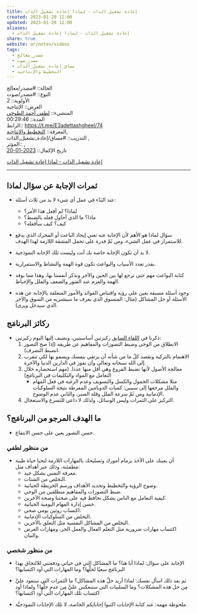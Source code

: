 ```yaml
---  
title: إعادة تشغيل الذات - لماذا إعادة تشغيل الذات  
created: 2023-01-20 12:00  
updated: 2023-01-20 12:00  
aliases:  
  - إعادة تشغيل الذات - لماذا إعادة تشغيل الذات  
share: true  
website: ar/notes/videos  
tags:  
  - مصدر_معالج  
  - مصدر_صوت  
  - مساق_إعادة_تشغيل_الذات  
  - التخطيط واﻹنتاجية  
---  
```

  
  
  
الحالة:: #مصدر/معالج  
النوع:: #مصدر/صوت  
اﻷولوية:: 2  
الغرض:: الإنتاجية  
المنشيء:: [لطفي أحمد الطوخي](%D9%84%D8%B7%D9%81%D9%8A%20%D8%A3%D8%AD%D9%85%D8%AF%20%D8%A7%D9%84%D8%B7%D9%88%D8%AE%D9%8A.md)  
المدة:: 00:29:46  
الرابط:: <https://t.me/E3adettashgheel/74>  
المعرفة:: [التخطيط واﻹنتاجية](%D8%A7%D9%84%D8%AA%D8%AE%D8%B7%D9%8A%D8%B7%20%D9%88%D8%A7%EF%BB%B9%D9%86%D8%AA%D8%A7%D8%AC%D9%8A%D8%A9.md),  
التدريب:: #مساق/إعادة_تشغيل_الذات ,  
المؤثر:: ,  
تاريخ اﻹكمال:: [2023-01-20](2023-01-20.md)  
  
[إعادة تشغيل الذات - لماذا إعادة تشغيل الذات](https://t.me/E3adettashgheel/74)  
  
---  
  
## ثمرات اﻹجابة عن سؤال لماذا  
  
- عند البَدْء في عمل أي شيء لا بد من ثلاث أسئلة:  
  
  - لماذا؟ لم أفعل هذا اﻷمر؟  
  - ماذا؟ ما الذي أحاول فعله بالضبط؟  
  - كيف؟ كيف سأفعله؟  
  
- سؤال لماذا هو الأهم لأن اﻹجابة عنه تعني إيجاد الباعث أو المحرك الذي يدفع للاستمرار في عمل الشيء، ومن ثَمّ قدرة على تحمل المشقة اللازمة لهذا الهدف.  
  
- لا بد أن تكون الإجابة خاصة بك أنت وليست تلك الإجابة النموذجية.  
  
- بقدر تعدد الأسباب والبواعث تكون قوة الهمة والنشاط والاستمرارية.  
  
- كتابة البواعث مهم حتى نرجع لها بين الحين والآخر ونذكر أنفسنا بها، وهذا مما يوقد الهمة والعزم عند الفتور والضعف والملل واﻹحباط.  
  
- وجود أسئلة مسبقة يعين على رؤية واقتناص الفوائد والأمور المتعلقة باﻹجابة عن هذه اﻷسئلة أو حل المشاكل (مثال: المتسوق الذي يعرف ما سيشتريه من السوق والآخر الذي سيدخل ويرى).  
  
## ركائز البرنامَج  
  
- ذكرنا في [اللقاء السابق](./%D8%A5%D8%B9%D8%A7%D8%AF%D8%A9%20%D8%AA%D8%B4%D8%BA%D9%8A%D9%84%20%D8%A7%D9%84%D8%B0%D8%A7%D8%AA%20-%20%D8%A7%D9%84%D9%84%D9%82%D8%A7%D8%A1%20%D8%A7%D9%84%D8%A7%D9%81%D8%AA%D8%AA%D8%A7%D8%AD%D9%8A%20-%20%D8%A7%D9%84%D8%AF%D9%81%D8%B9%D8%A9%20%D8%A7%D9%84%D8%AB%D8%A7%D9%86%D9%8A%D8%A9.md) ركيزتين أساسيتين، ونضيف إليها اليوم ركيزتين:  
  1. الانطلاق من الوحي وضبط التصورات والمفاهيم عن طريقه (إذا صح التصور انضبط التصرف).  
  2. الاهتمام بالتزكية ونقصد كلُ ما من شأنه أن يرتقي بنفسك ويسمو بها لكي تتقرب إلى الله سبحانه وتعالى وأن تفوز في الدارين الدنيا والآخرة.  
  3. معالجة الأصول ﻷنها تضبط الفروع وهي أقل منها عددا. (مهم استحضاره خلال التعامل مع المواد والتكليفات في البرنامَج)  
     - مثلا مشكلات الخمول والكسل والتسويف وعدم الرغبة في فعل المهام والملل مرجعها إلى سببين: كميات الدوبامين المفرطة نتيجة السلوكيات الإدمانية ومن ثَمّ سرعة الملل وقلة الصبر، والثاني عدم الوضوح.  
  4. التركيز على الثمرات وليس الوسائل، ولذلك لا داعي للتسرع والاستعجال.  
  
## ما الهدف المرجو من البرنامَج؟  
  
- حسن التصور يعين على حسن الانتفاع.  
  
### من منظور لطفي  
  
- أن يعينك على الأخذ بزمام أمورك وتسليحك بالمهارات اللازمة لتحيا حياة طيبة مطمئنة، وذلك عبر أهداف مثل:  
  - معرفة النفس بشكل جيد.  
  - التخلص من الشتات.  
  - وضوح الرؤية والتخطيط وتحديد الأهداف ورسم الخريطة الحياتية.  
  - ضبط التصورات والمفاهيم منطلقين من الوحي.  
  - كيفية التعامل مع الناس بشكل نحافظ فيه على صحتنا وصحة الآخرين.  
  - حسن إدارة المهام اليومية الحياتية.  
  - اكتساب روتين يومي صحي.  
  - التخلص من السلوكيات الإدمانية.  
  - التخلص من المشاكل النفسية مثل التعلق بالآخرين.  
  - اكتساب مهارات ضرورية مثل التعلم الفعال والعمل الحر، ومهارات العرض والبيان.  
  
### من منظور شخصي  
  
- الإجابة على سؤال: لماذا أنا هنا؟ ما المشاكل التي في حياتي ودفعتني للالتحاق بهذا البرنامَج سعيًا لحلِّها؟ وما المهارات التي أود اكتسابها؟  
  
- ثم بعد ذلك اسأل نفسك: لماذا أريد حلَّ هذه المشاكل؟ ما الثمرات التي ستعود عليَّ مِن حل هذه المشكلات؟ وما السلبيات التي ستنعكس عليَّ مِن عدمِ حلِّها؟ ولماذا أود اكتساب تلك المهارات التي أود اكتسابها؟  
  
- ملحوظة مهمة: عند كتابة الإجابات اكتبوا إجاباتِكم الخاصة، لا تلك الإجابات النموذجيَّة.  
